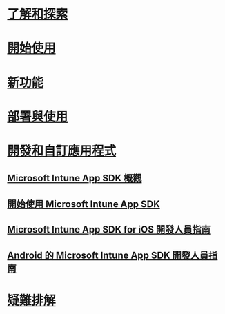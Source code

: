 # [了解和探索](/intune/understand-explore/introduction-to-microsoft-intune)
# [開始使用](/intune/get-started/what-to-know-before-you-start-microsoft-intune)
# [新功能](/intune/whats-new/whats-new-in-microsoft-intune)
# [部署與使用](/intune/deploy-use/overview-of-device-and-app-lifecycles-in-microsoft-intune)
# [開發和自訂應用程式](intune-app-sdk.md)
## [Microsoft Intune App SDK 概觀](intune-app-sdk.md)
## [開始使用 Microsoft Intune App SDK](intune-app-sdk-get-started.md)
## [Microsoft Intune App SDK for iOS 開發人員指南](intune-app-sdk-ios.md)
## [Android 的 Microsoft Intune App SDK 開發人員指南](intune-app-sdk-android.md)
# [疑難排解](/intune/troubleshoot/how-to-get-support-for-microsoft-intune)


<!--HONumber=Oct16_HO2-->


